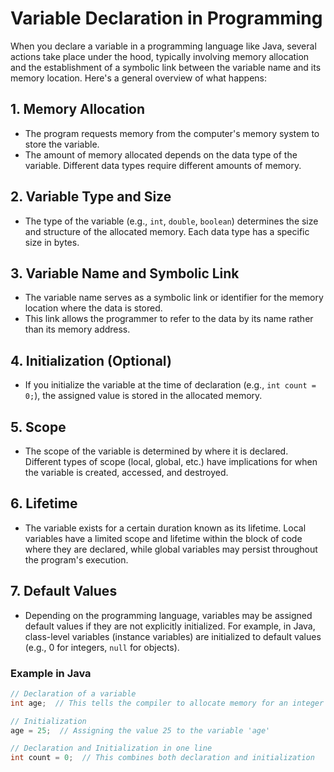 # Variable Declaration in Programming

When you declare a variable in a programming language like Java, several actions take place under the hood, typically involving memory allocation and the establishment of a symbolic link between the variable name and its memory location. Here's a general overview of what happens:

## 1. Memory Allocation
- The program requests memory from the computer's memory system to store the variable.
- The amount of memory allocated depends on the data type of the variable. Different data types require different amounts of memory.

## 2. Variable Type and Size
- The type of the variable (e.g., `int`, `double`, `boolean`) determines the size and structure of the allocated memory. Each data type has a specific size in bytes.

## 3. Variable Name and Symbolic Link
- The variable name serves as a symbolic link or identifier for the memory location where the data is stored.
- This link allows the programmer to refer to the data by its name rather than its memory address.

## 4. Initialization (Optional)
- If you initialize the variable at the time of declaration (e.g., `int count = 0;`), the assigned value is stored in the allocated memory.

## 5. Scope
- The scope of the variable is determined by where it is declared. Different types of scope (local, global, etc.) have implications for when the variable is created, accessed, and destroyed.

## 6. Lifetime
- The variable exists for a certain duration known as its lifetime. Local variables have a limited scope and lifetime within the block of code where they are declared, while global variables may persist throughout the program's execution.

## 7. Default Values
- Depending on the programming language, variables may be assigned default values if they are not explicitly initialized. For example, in Java, class-level variables (instance variables) are initialized to default values (e.g., 0 for integers, `null` for objects).

### Example in Java

```java
// Declaration of a variable
int age;  // This tells the compiler to allocate memory for an integer variable named 'age'

// Initialization
age = 25;  // Assigning the value 25 to the variable 'age'

// Declaration and Initialization in one line
int count = 0;  // This combines both declaration and initialization
```

